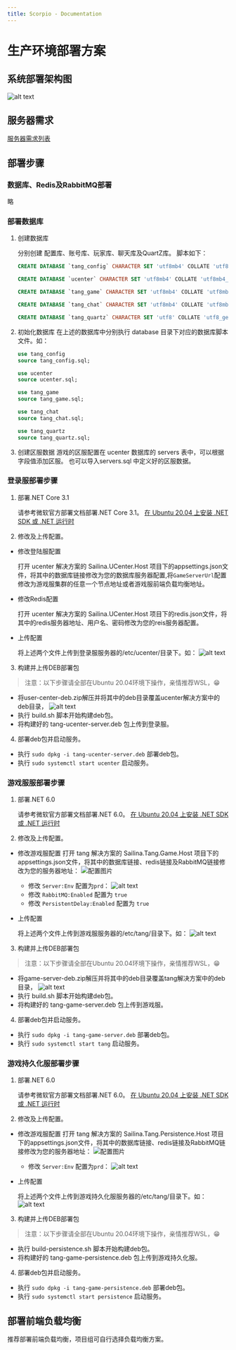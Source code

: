 ```yaml
---
title: Scorpio - Documentation
---
```


# 生产环境部署方案

## 系统部署架构图

![alt text](images/image1.png)

## 服务器需求

[服务器需求列表](/assets/documents/长安一条街服务器需求gcp.xlsx)

## 部署步骤

### 数据库、Redis及RabbitMQ部署
  略
### 部署数据库
1. 创建数据库

   分别创建 配置库、账号库、玩家库、聊天库及QuartZ库。
   脚本如下：
   ```sql
   CREATE DATABASE `tang_config` CHARACTER SET 'utf8mb4' COLLATE 'utf8mb4_general_ci';
   ```
   ```sql
   CREATE DATABASE `ucenter` CHARACTER SET 'utf8mb4' COLLATE 'utf8mb4_general_ci';
   ```
   ```sql
   CREATE DATABASE `tang_game` CHARACTER SET 'utf8mb4' COLLATE 'utf8mb4_general_ci';
   ```
   ```sql
   CREATE DATABASE `tang_chat` CHARACTER SET 'utf8mb4' COLLATE 'utf8mb4_general_ci';
   ```
   ```sql
   CREATE DATABASE `tang_quartz` CHARACTER SET 'utf8' COLLATE 'utf8_general_ci';
   ```
2. 初始化数据库
    在上述的数据库中分别执行 database 目录下对应的数据库脚本文件。如：

    ```sql
    use tang_config
    source tang_config.sql;
    ```
    ```sql
    use ucenter
    source ucenter.sql;
    ```
    ```sql
    use tang_game
    source tang_game.sql;
    ```
    ```sql
    use tang_chat
    source tang_chat.sql;
    ```
    ```sql
    use tang_quartz
    source tang_quartz.sql;
    ```
3. 创建区服数据
    游戏的区服配置在 ucenter 数据库的 servers 表中，可以根据字段值添加区服。
    也可以导入servers.sql 中定义好的区服数据。

### 登录服部署步骤

1. 部署.NET Core 3.1

    请参考微软官方部署文档部署.NET Core 3.1。
    [在 Ubuntu 20.04 上安装 .NET SDK 或 .NET 运行时](https://learn.microsoft.com/zh-cn/dotnet/core/install/linux-ubuntu-2004)

2. 修改及上传配置。

- 修改登陆服配置

    打开 ucenter 解决方案的 Sailina.UCenter.Host 项目下的appsettings.json文件，将其中的数据库链接修改为您的数据库服务器配置,将`GameServerUrl`配置修改为游戏服集群的任意一个节点地址或者游戏服前端负载均衡地址。
- 修改Redis配置

    打开 ucenter 解决方案的 Sailina.UCenter.Host 项目下的redis.json文件，将其中的redis服务器地址、用户名、密码修改为您的reis服务器配置。
- 上传配置

    将上述两个文件上传到登录服服务器的/etc/ucenter/目录下。如：
    ![alt text](images/image2.png)

3. 构建并上传DEB部署包

> 注意：以下步骤请全部在Ubuntu 20.04环境下操作，亲情推荐WSL，😁

- 将user-center-deb.zip解压并将其中的deb目录覆盖ucenter解决方案中的deb目录，
![alt text](images/image3.png)
- 执行 build.sh 脚本开始构建deb包。
- 将构建好的 tang-ucenter-server.deb 包上传到登录服。
4. 部署deb包并启动服务。

- 执行 ```sudo dpkg -i tang-ucenter-server.deb``` 部署deb包。
- 执行 ```sudo systemctl start ucenter``` 启动服务。

### 游戏服服部署步骤

1. 部署.NET 6.0

    请参考微软官方部署文档部署.NET 6.0。
    [在 Ubuntu 20.04 上安装 .NET SDK 或 .NET 运行时](https://learn.microsoft.com/zh-cn/dotnet/core/install/linux-ubuntu-2004)

2. 修改及上传配置。

- 修改游戏服配置
    打开 tang 解决方案的 Sailina.Tang.Game.Host 项目下的appsettings.json文件，将其中的数据库链接、redis链接及RabbitMQ链接修改为您的服务器地址：
![配置图片](images/20240205104541.png "")
    - 修改 ```Server:Env``` 配置为```prd```：
    ![alt text](images/image4.png)
    - 修改 ```RabbitMQ:Enabled``` 配置为 ```true```
    - 修改 ```PersistentDelay:Enabled``` 配置为 ```true```
- 上传配置

    将上述两个文件上传到游戏服服务器的/etc/tang/目录下。如：
    ![alt text](images/image5.png)

3. 构建并上传DEB部署包

> 注意：以下步骤请全部在Ubuntu 20.04环境下操作，亲情推荐WSL，😁

- 将game-server-deb.zip解压并将其中的deb目录覆盖tang解决方案中的deb目录，
![alt text](images/image6.png)
- 执行 build.sh 脚本开始构建deb包。
- 将构建好的 tang-game-server.deb 包上传到游戏服。
4. 部署deb包并启动服务。

- 执行 ```sudo dpkg -i tang-game-server.deb``` 部署deb包。
- 执行 ```sudo systemctl start tang``` 启动服务。

### 游戏持久化服部署步骤

1. 部署.NET 6.0

    请参考微软官方部署文档部署.NET 6.0。
    [在 Ubuntu 20.04 上安装 .NET SDK 或 .NET 运行时](https://learn.microsoft.com/zh-cn/dotnet/core/install/linux-ubuntu-2004)

2. 修改及上传配置。

- 修改游戏服配置
    打开 tang 解决方案的 Sailina.Tang.Persistence.Host 项目下的appsettings.json文件，将其中的数据库链接、redis链接及RabbitMQ链接修改为您的服务器地址：
![配置图片](images/20240205104541.png "")
    - 修改 ```Server:Env``` 配置为```prd```：
    ![alt text](images/image4.png)
- 上传配置

    将上述两个文件上传到游戏持久化服服务器的/etc/tang/目录下。如：
    ![alt text](images/image5.png)

3. 构建并上传DEB部署包

> 注意：以下步骤请全部在Ubuntu 20.04环境下操作，亲情推荐WSL，😁

- 执行 build-persistence.sh 脚本开始构建deb包。
- 将构建好的 tang-game-persistence.deb 包上传到游戏持久化服。
4. 部署deb包并启动服务。

- 执行 ```sudo dpkg -i tang-game-persistence.deb``` 部署deb包。
- 执行 ```sudo systemctl start persistence``` 启动服务。

## 部署前端负载均衡

推荐部署前端负载均衡，项目组可自行选择负载均衡方案。